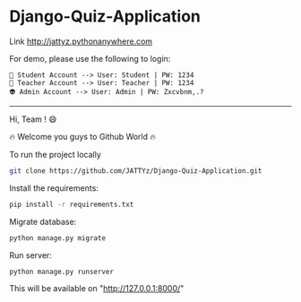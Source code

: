 # Django-Quiz-Application

Link
http://jattyz.pythonanywhere.com


For demo, please use the following to login: 
```
👾 Student Account --> User: Student | PW: 1234
👾 Teacher Account --> User: Teacher | PW: 1234
👽 Admin Account --> User: Admin | PW: Zxcvbnm,.?
```
------------------------------------------------------

Hi, Team ! 😄 

🔥 Welcome you guys to Github World 🔥

To run the project locally

```bash
git clone https://github.com/JATTYz/Django-Quiz-Application.git
```

Install the requirements:

```bash
pip install -r requirements.txt
```

Migrate database:

```bash
python manage.py migrate
```

Run server:

```bash
python manage.py runserver
```

This will be available on "http://127.0.0.1:8000/"


